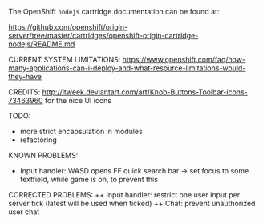 The OpenShift `nodejs` cartridge documentation can be found at:

https://github.com/openshift/origin-server/tree/master/cartridges/openshift-origin-cartridge-nodejs/README.md

CURRENT SYSTEM LIMITATIONS:
https://www.openshift.com/faq/how-many-applications-can-i-deploy-and-what-resource-limitations-would-they-have

CREDITS:
http://itweek.deviantart.com/art/Knob-Buttons-Toolbar-icons-73463960 for the nice UI icons

TODO:
 - more strict encapsulation in modules
 - refactoring
 
KNOWN PROBLEMS:
 - Input handler: WASD opens FF quick search bar -> set focus to some textfield, while game is on, to prevent this
 
CORRECTED PROBLEMS:
 ++ Input handler: restrict one user input per server tick (latest will be used when ticked)
 ++ Chat: prevent unauthorized user chat
